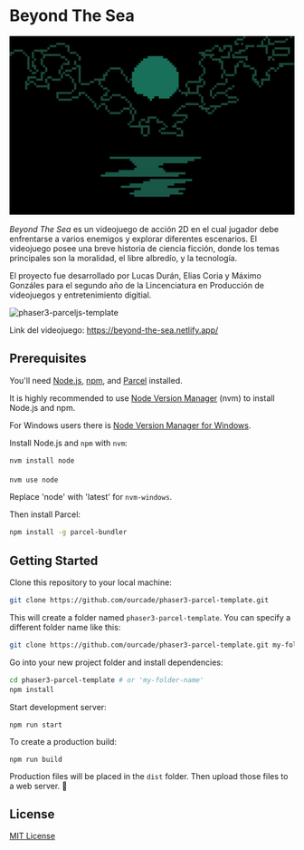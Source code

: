# Beyond The Sea

![phaser3-parceljs-template](https://github.com/lucasduran3/Beyond_The_Sea/blob/main/public/assets/sprites/mainMenuBg.png)


_Beyond The Sea_ es un videojuego de acción 2D en el cual jugador debe enfrentarse a varios enemigos y explorar diferentes escenarios.
El videojuego posee una breve historia de ciencia ficción, donde los temas principales son la moralidad, el libre albredío, y la tecnología.

El proyecto fue desarrollado por Lucas Durán, Elias Coria y Máximo Gonzáles para el segundo año de la Lincenciatura en Producción de videojuegos y entretenimiento digitial.

![phaser3-parceljs-template](https://logo.unraf.edu.ar/wp-content/uploads/2021/07/Logos_UNRaf-350px.png)

Link del videojuego: https://beyond-the-sea.netlify.app/

## Prerequisites

You'll need [Node.js](https://nodejs.org/en/), [npm](https://www.npmjs.com/), and [Parcel](https://parceljs.org/) installed.

It is highly recommended to use [Node Version Manager](https://github.com/nvm-sh/nvm) (nvm) to install Node.js and npm.

For Windows users there is [Node Version Manager for Windows](https://github.com/coreybutler/nvm-windows).

Install Node.js and `npm` with `nvm`:

```bash
nvm install node

nvm use node
```

Replace 'node' with 'latest' for `nvm-windows`.

Then install Parcel:

```bash
npm install -g parcel-bundler
```

## Getting Started

Clone this repository to your local machine:

```bash
git clone https://github.com/ourcade/phaser3-parcel-template.git
```

This will create a folder named `phaser3-parcel-template`. You can specify a different folder name like this:

```bash
git clone https://github.com/ourcade/phaser3-parcel-template.git my-folder-name
```

Go into your new project folder and install dependencies:

```bash
cd phaser3-parcel-template # or 'my-folder-name'
npm install
```

Start development server:

```
npm run start
```

To create a production build:

```
npm run build
```

Production files will be placed in the `dist` folder. Then upload those files to a web server. 🎉

## License

[MIT License](https://github.com/ourcade/phaser3-parcel-template/blob/master/LICENSE)
